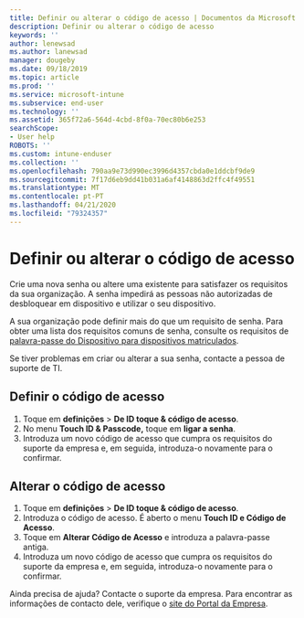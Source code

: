 ```yaml
---
title: Definir ou alterar o código de acesso | Documentos da Microsoft
description: Definir ou alterar o código de acesso
keywords: ''
author: lenewsad
ms.author: lanewsad
manager: dougeby
ms.date: 09/18/2019
ms.topic: article
ms.prod: ''
ms.service: microsoft-intune
ms.subservice: end-user
ms.technology: ''
ms.assetid: 365f72a6-564d-4cbd-8f0a-70ec80b6e253
searchScope:
- User help
ROBOTS: ''
ms.custom: intune-enduser
ms.collection: ''
ms.openlocfilehash: 790aa9e73d990ec3996d4357cbda0e1ddcbf9de9
ms.sourcegitcommit: 7f17d6eb9dd41b031a6af4148863d2ffc4f49551
ms.translationtype: MT
ms.contentlocale: pt-PT
ms.lasthandoff: 04/21/2020
ms.locfileid: "79324357"
---
```

# <a name="set-or-change-your-passcode"></a>Definir ou alterar o código de acesso

Crie uma nova senha ou altere uma existente para satisfazer os requisitos da sua organização. A senha impedirá as pessoas não autorizadas de desbloquear em dispositivo e utilizar o seu dispositivo. 

A sua organização pode definir mais do que um requisito de senha. Para obter uma lista dos requisitos comuns de senha, consulte os requisitos de [palavra-passe do Dispositivo para dispositivos matriculados](password-does-not-meet-it-administrator-requirements.md).  

Se tiver problemas em criar ou alterar a sua senha, contacte a pessoa de suporte de TI.  


## <a name="set-your-passcode"></a>Definir o código de acesso

1. Toque em **definições** > **De ID toque & código de acesso**.
2. No menu **Touch ID & Passcode,** toque em **ligar a senha**.
3. Introduza um novo código de acesso que cumpra os requisitos do suporte da empresa e, em seguida, introduza-o novamente para o confirmar.

## <a name="change-your-passcode"></a>Alterar o código de acesso

1. Toque em **definições** > **De ID toque & código de acesso**.
2. Introduza o código de acesso. É aberto o menu **Touch ID e Código de Acesso**.
2. Toque em **Alterar Código de Acesso** e introduza a palavra-passe antiga.
3. Introduza um novo código de acesso que cumpra os requisitos do suporte da empresa e, em seguida, introduza-o novamente para o confirmar.

Ainda precisa de ajuda? Contacte o suporte da empresa. Para encontrar as informações de contacto dele, verifique o [site do Portal da Empresa](https://go.microsoft.com/fwlink/?linkid=2010980).
